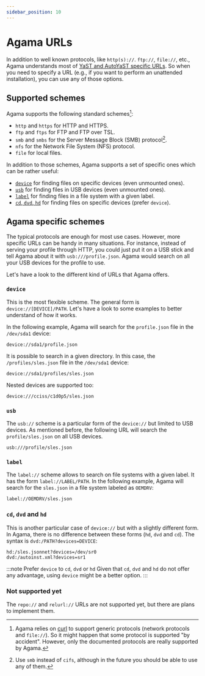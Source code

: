 ```yaml
---
sidebar_position: 10
---
```


# Agama URLs

In addition to well known protocols, like `http(s)://`. `ftp://`, `file://`, etc., Agama understands
most of
[YaST and AutoYaST specific URLs](https://doc.opensuse.org/projects/autoyast/#Commandline-ay). So
when you need to specify a URL (e.g., if you want to perform an unattended installation), you can
use any of those options.

## Supported schemes

Agama supports the following standard schemes[^1]:

- `http` and `https` for HTTP and HTTPS.
- `ftp` and `ftps` for FTP and FTP over TSL.
- `smb` and `smbs` for the Server Message Block (SMB) protocol[^2].
- `nfs` for the Network File System (NFS) protocol.
- `file` for local files.

In addition to those schemes, Agama supports a set of specific ones which can be rather useful:

- [`device`](#device) for finding files on specific devices (even unmounted ones).
- [`usb`](#usb) for finding files in USB devices (even unmounted ones).
- [`label`](#label) for finding files in a file system with a given label.
- [`cd`, `dvd`, `hd`](#cd-dvd-and-hd) for finding files on specific devices (prefer `device`).

## Agama specific schemes

The typical protocols are enough for most use cases. However, more specific URLs can be handy in
many situations. For instance, instead of serving your profile through HTTP, you could just put it
on a USB stick and tell Agama about it with `usb:///profile.json`. Agama would search on all your
USB devices for the profile to use.

Let's have a look to the different kind of URLs that Agama offers.

### `device`

This is the most flexible scheme. The general form is `device://[DEVICE]/PATH`. Let's have a look to
some examples to better understand of how it works.

In the following example, Agama will search for the `profile.json` file in the `/dev/sda1` device:

```text
device://sda1/profile.json
```

It is possible to search in a given directory. In this case, the `/profiles/sles.json` file in the
`/dev/sda1` device:

```text
device://sda1/profiles/sles.json
```

Nested devices are supported too:

```text
device:///cciss/c1d0p5/sles.json
```

### `usb`

The `usb://` scheme is a particular form of the `device://` but limited to USB devices. As mentioned
before, the following URL will search the `profile/sles.json` on all USB devices.

```text
usb:///profile/sles.json
```

### `label`

The `label://` scheme allows to search on file systems with a given label. It has the form
`label://LABEL/PATH`. In the following example, Agama will search for the `sles.json` in a file
system labeled as `OEMDRV`:

```text
label://OEMDRV/sles.json
```

### `cd`, `dvd` and `hd`

This is another particular case of `device://` but with a slightly different form. In Agama, there
is no difference between these forms (`hd`, `dvd` and `cd`). The syntax is
`dvd:/PATH?devices=DEVICE`:

```text
hd:/sles.jsonnet?devices=/dev/sr0
dvd:/autoinst.xml?devices=sr1
```

:::note
Prefer `device` to `cd`, `dvd` or `hd` Given that `cd`, `dvd` and `hd` do not offer any
advantage, using `device` might be a better option.
:::

### Not supported yet

The `repo://` and `relurl://` URLs are not supported yet, but there are plans to implement them.

[^1]: Agama relies on [curl](https://curl.se/) to support generic protocols (network protocols and
    `file://`). So it might happen that some protocol is supported "by accident". However, only the
    documented protocols are really supported by Agama.

[^2]: Use `smb` instead of `cifs`, although in the future you should be able to use any of them.
